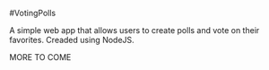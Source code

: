 #VotingPolls

A simple web app that allows users to create polls and vote on their favorites.
Creaded using NodeJS. 

MORE TO COME
